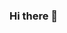 ### Hi there 👋

<!-- #### Im a passionate Software Engineer

<img align="left" width="47%" src="https://github-readme-stats.vercel.app/api?username=ramaakbar&show_icons=true&theme=buefy"/>

<img align="left" width="47%" src="https://github-readme-stats.vercel.app/api/top-langs/?username=ramaakbar&layout=compact"/> -->

<!--
**ramaakbar/ramaakbar** is a ✨ _special_ ✨ repository because its `README.md` (this file) appears on your GitHub profile.

Here are some ideas to get you started:

- 🔭 I’m currently working on ...
- 🌱 I’m currently learning ...
- 👯 I’m looking to collaborate on ...
- 🤔 I’m looking for help with ...
- 💬 Ask me about ...
- 📫 How to reach me: ...
- 😄 Pronouns: ...
- ⚡ Fun fact: ...
-->
